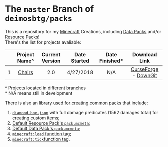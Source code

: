 # The `master` Branch of `deimosbtg/packs`

This is a repository for my [Minecraft][mcl] Creations, including [Data Packs][dtl] and/or [Resource Packs][rpl]!    
There's the list for projects avaliable:

  |     | Project Name^ | Current Version | Date Started | Date Finished\* | Download Link |
  | --- | :---: | :---: | :---: | :---: | :---: |
  | 1 | [Chairs][chr] | 2.0 | 4/27/2018 | N/A | [CurseForge](http://minecraft.curseforge.com/projects/chairs) - [DownGit]() |

  \^ Projects located in different branches    
  \* N/A means still in development

There is also an [library used for creating common packs][lib] that include:    
1. [`diamond_hoe.json`][dho] with full damage predicates (1562 damages total) for creating custom items;    
2. [Default Resource Pack's `pack.mcmeta`][drp];   
3. [Default Data Pack's `pack.mcmeta`][ddp];  
4. [`minecraft:load` function tag][lft];    
5. [`minecraft:tick`function tag][tft].    

[mcl]: http://minecraft.net
[dtl]: http://minecraft.gamepedia.com/data_pack
[rpl]: http://minecraft.gamepedia.com/resource_pack
[chr]: https://github.com/deimosbtg/packs/tree/chairs
[lib]: .libraries
[dho]: .libraries/resource_pack/assets/minecraft/models/item/diamond_hoe.json
[drp]: .libraries/resource_pack/pack.mcmeta
[ddp]: .libraries/data_pack/pack.mcmeta
[lft]: .libraries/data_pack/data/minecraft/tags/functions/load.json
[tft]: .libraries/data_pack/data/minecraft/tags/functions/tick.json
